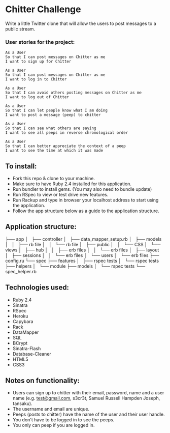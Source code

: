 Chitter Challenge
=================

Write a little Twitter clone that will allow the users to post messages to a public stream.

### User stories for the project:

```
As a User
So that I can post messages on Chitter as me
I want to sign up for Chitter

As a User
So that I can post messages on Chitter as me
I want to log in to Chitter

As a User
So that I can avoid others posting messages on Chitter as me
I want to log out of Chitter

As a User
So that I can let people know what I am doing  
I want to post a message (peep) to chitter

As a User
So that I can see what others are saying  
I want to see all peeps in reverse chronological order

As a User
So that I can better appreciate the context of a peep
I want to see the time at which it was made
```

## To install:

* Fork this repo & clone to your machine.
* Make sure to have Ruby 2.4 installed for this application.
* Run bundler to install gems. (You may also need to bundle update)
* Run RSpec to view or test drive new features.
* Run Rackup and type in browser your localhost address to start using the application.
* Follow the app structure below as a guide to the application structure.

## Application structure:

├── app
│   ├── controller
│   ├── data_mapper_setup.rb
│   ├── models
│   │   ├── rb file
│   │   └── rb file
│   ├── public
│   │   └── CSS
│   └── views
│       ├── hub
│       │   ├── erb files
│       │   └── erb files
│       ├── layout
│       ├── sessions
│       │   └── erb files
│       └── users
│           └── erb files
├── config.ru
└── spec
    ├── features
    │   ├── rspec tests
    │   └── rspec tests
    ├── helpers
    │   └── module
    ├── models
    │   └── rspec tests
    └── spec_helper.rb

## Technologies used:

* Ruby 2.4
* Sinatra
* RSpec
* Heroku
* Capybara
* Rack
* DataMapper
* SQL
* BCrypt
* Sinatra-Flash
* Database-Cleaner
* HTML5
* CSS3

Notes on functionality:
------

* Users can sign up to chitter with their email, password, name and a user name (e.g. test@gmail.com, s3cr3t, Samuel Russell Hampden Joseph, tansaku).
* The username and email are unique.
* Peeps (posts to chitter) have the name of the user and their user handle.
* You don't have to be logged in to see the peeps.
* You only can peep if you are logged in.
